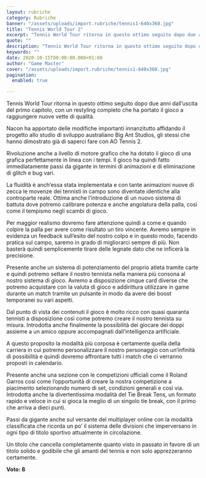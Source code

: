 ```yaml
---
layout: rubriche
category: Rubriche
banner: "/assets/uploads/import.rubriche/tennis1-640x360.jpg"
title: "Tennis World Tour 2"
excerpt: "Tennis World Tour ritorna in questo ottimo seguito dopo due anni dall’uscita del primo capitolo, con un restyling completo che ha portato il gioco a raggiungere nuove vette di qualità. Nacon ha apportato delle modifiche importanti innanzitutto affidando il progetto allo studio di sviluppo australiano Big Ant Studios, gli stessi che hanno dimostrato già di [&hellip"
quote: ""
description: "Tennis World Tour ritorna in questo ottimo seguito dopo due anni dall’uscita del primo capitolo, con un restyling completo che ha portato il gioco a raggiungere nuove vette di qualità. Nacon ha apportato delle modifiche importanti innanzitutto affidando il progetto allo studio di sviluppo australiano Big Ant Studios, gli stessi che hanno dimostrato già di [&hellip"
keywords: ""
date: 2020-10-15T00:00:00.000+01:00
author: "Game Master"
cover: "/assets/uploads/import.rubriche/tennis1-640x360.jpg"
pagination:
  enabled: true

---
```


Tennis World Tour ritorna in questo ottimo seguito dopo due anni dall’uscita del primo capitolo, con un restyling completo che ha portato il gioco a raggiungere nuove vette di qualità.

Nacon ha apportato delle modifiche importanti innanzitutto affidando il progetto allo studio di sviluppo australiano Big Ant Studios, gli stessi che hanno dimostrato già di saperci fare con AO Tennis 2.

Rivoluzione anche a livello di motore grafico che ha dotato il gioco di una grafica perfettamente in linea con i tempi. Il gioco ha quindi fatto immediatamente passi da gigante in termini di animazioni e di eliminazione di glitch e bug vari.

La fluidità è anch’essa stata implementata e con tante animazioni nuove di zecca le movenze dei tennisti in campo sono diventate identiche alla controparte reale. Ottima anche l’introduzione di un nuovo sistema di battuta dove potremo calibrare potenza e anche angolatura della palla, così come il tempismo negli scambi di gioco.

Per maggior realismo dovremo fare attenzione quindi a come e quando colpire la palla per avere come risultato un tiro vincente. Avremo sempre in evidenza un feedback sull’esito del nostro colpo e in questo modo, facendo pratica sul campo, saremo in grado di migliorarci sempre di più. Non basterà quindi semplicemente tirare delle legnate dato che ne inficerà la precisione.

Presente anche un sistema di potenziamento del proprio atleta tramite carte e quindi potremo settare il nostro tennista nella maniera più consona al nostro sistema di gioco. Avremo a disposizione cinque card diverse che potremo acquistare con la valuta di gioco e addirittura utilizzare in game durante un match tramite un pulsante in modo da avere dei boost temporanei su vari aspetti.

Dal punto di vista dei contenuti il gioco è molto ricco con quasi quaranta tennisti a disposizione così come potremo creare il nostro tennista su misura. Introdotta anche finalmente la possibilità dei giocare dei doppi assieme a un amico oppure accompagnati dall’intelligenza artificiale.

A questo proposito la modalità più corposa è certamente quella della carriera in cui potremo personalizzare il nostro personaggio con un’infinità di possibilità e quindi dovremo affrontare tutti i match che ci verranno proposti in calendario.

Presente anche una sezione con le competizioni ufficiali come il Roland Garros così come l’opportunità di creare la nostra competizione a piacimento selezionando numero di set, condizioni generali e così via. Introdotta anche la divertentissima modalità del Tie Break Tens, un formato rapido e veloce in cui si gioca la meglio di un singolo tie break, con il primo che arriva a dieci punti.

Passi da gigante anche sul versante del multiplayer online con la modalità classificata che ricorda un po’ il sistema delle divisioni che imperversano in ogni tipo di titolo sportivo attualmente in circolazione.

Un titolo che cancella completamente quanto visto in passato in favore di un titolo solido e godibile che gli amanti del tennis e non solo apprezzeranno certamente.

**Voto: 8**